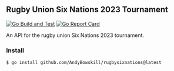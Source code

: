 ## Rugby Union Six Nations 2023 Tournament

[![Go Build and Test](https://github.com/andybowskill/rugbysixnations/actions/workflows/go.yml/badge.svg)](https://github.com/andybowskill/rugbysixnations/actions/workflows/go.yml)
[![Go Report Card](https://goreportcard.com/badge/github.com/andybowskill/rugbysixnations)](https://goreportcard.com/report/github.com/andybowskill/rugbysixnations)


An API for the rugby union Six Nations 2023 tournament.


### Install

```
$ go install github.com/AndyBowskill/rugbysixnations@latest
```